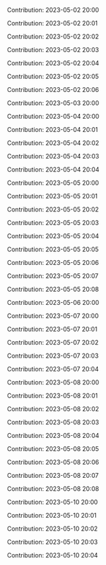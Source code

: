 Contribution: 2023-05-02 20:00

Contribution: 2023-05-02 20:01

Contribution: 2023-05-02 20:02

Contribution: 2023-05-02 20:03

Contribution: 2023-05-02 20:04

Contribution: 2023-05-02 20:05

Contribution: 2023-05-02 20:06

Contribution: 2023-05-03 20:00

Contribution: 2023-05-04 20:00

Contribution: 2023-05-04 20:01

Contribution: 2023-05-04 20:02

Contribution: 2023-05-04 20:03

Contribution: 2023-05-04 20:04

Contribution: 2023-05-05 20:00

Contribution: 2023-05-05 20:01

Contribution: 2023-05-05 20:02

Contribution: 2023-05-05 20:03

Contribution: 2023-05-05 20:04

Contribution: 2023-05-05 20:05

Contribution: 2023-05-05 20:06

Contribution: 2023-05-05 20:07

Contribution: 2023-05-05 20:08

Contribution: 2023-05-06 20:00

Contribution: 2023-05-07 20:00

Contribution: 2023-05-07 20:01

Contribution: 2023-05-07 20:02

Contribution: 2023-05-07 20:03

Contribution: 2023-05-07 20:04

Contribution: 2023-05-08 20:00

Contribution: 2023-05-08 20:01

Contribution: 2023-05-08 20:02

Contribution: 2023-05-08 20:03

Contribution: 2023-05-08 20:04

Contribution: 2023-05-08 20:05

Contribution: 2023-05-08 20:06

Contribution: 2023-05-08 20:07

Contribution: 2023-05-08 20:08

Contribution: 2023-05-10 20:00

Contribution: 2023-05-10 20:01

Contribution: 2023-05-10 20:02

Contribution: 2023-05-10 20:03

Contribution: 2023-05-10 20:04

